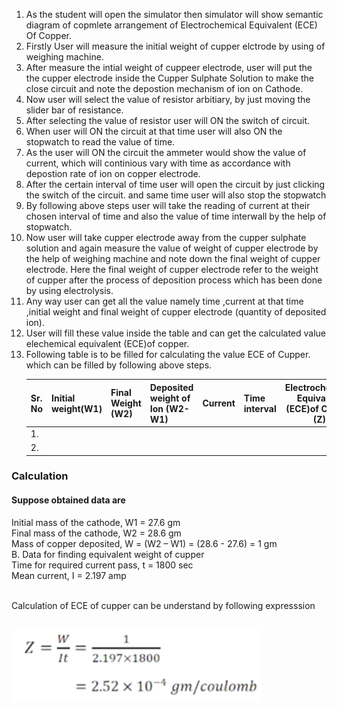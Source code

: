 <ol> 
  <li> As the student will open the simulator then simulator will show semantic diagram of copmlete arrangement of Electrochemical Equivalent (ECE) Of Copper.<br> </li>
<li> Firstly User will measure the  initial weight of cupper elctrode by using of weighing machine. <br></li>
<li> After measure the intial weight of cuppeer electrode, user will put the the cupper electrode inside the Cupper Sulphate Solution to make the close circuit and note the depostion mechanism of ion on Cathode. <br></li>
  <li> Now user will select the value of resistor arbitiary, by just moving the slider bar of resistance. <br></li>
  <li> After selecting the value of resistor user will ON the switch of circuit. <br></li>
  <li> When user will ON the circuit at that time user will also ON the stopwatch to read the value of time. <br></li>
  <li> As the user will ON the circuit the ammeter would show the value of current, which will continious vary with time as accordance with depostion rate of ion on copper electrode. <br></li>
  <li> After the certain interval of time user will open the circuit by just clicking the switch of the circuit. and same time user will also stop the stopwatch  <br></li>
  <li> By following above steps user will take the reading of current at their chosen interval of time and also the value of time interwall by the help of stopwatch. <br></li>
  <li> Now user will take cupper electrode away from the cupper sulphate solution and again measure the value of weight of cupper electrode by the help of weighing machine and note down the final weight of cupper electrode. Here the final weight of cupper electrode refer to the weight of cupper after the process of deposition process which has been done by using electrolysis. <br></li>
  <li> Any way user can get all the value namely time ,current at that time ,initial weight and final weight of cupper electrode (quantity of deposited ion).<br></li>
  <li> User will fill these value inside the table and can get the calculated value elechemical equivalent (ECE)of copper.<br></li>
  <li> Following table is to be filled for calculating the value ECE of Cupper. which can be filled by following above steps. <br></li>
  
  Sr. No |	Initial weight(W1)	| Final Weight (W2)  | Deposited weight of Ion (W2-W1) | Current  | Time interval | Electrochemical Equivalent (ECE)of Cupper (Z)
:--|:--|:-- |:-- |:-- |:--  |:-:
1.|   <br>  |   <br>  | <br> 
2.|   <br>  |   <br>  | <br> 
</ol>
<h3> Calculation </h3>


<h4> Suppose obtained data are </h4> 
Initial mass of the cathode, W1 = 27.6 gm<br>
Final mass of the cathode, W2 = 28.6 gm<br>
Mass of copper deposited, W = (W2 – W1) = (28.6 - 27.6) = 1 gm<br>
B. Data for finding equivalent weight of cupper<br>
Time for required current pass, t = 1800 sec<br>
Mean current, I = 2.197 amp<br><br>
<p> Calculation of ECE of cupper can be understand by following expresssion </p> </br>

<img src="images/XDD.png">




